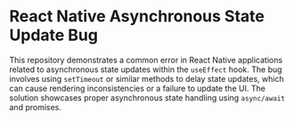 # React Native Asynchronous State Update Bug

This repository demonstrates a common error in React Native applications related to asynchronous state updates within the `useEffect` hook. The bug involves using `setTimeout` or similar methods to delay state updates, which can cause rendering inconsistencies or a failure to update the UI. The solution showcases proper asynchronous state handling using `async/await` and promises.